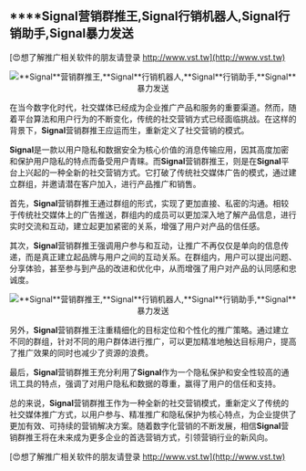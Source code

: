 ## ****Signal**营销群推王,**Signal**行销机器人,**Signal**行销助手,**Signal**暴力发送**

[😍想了解推广相关软件的朋友请登录 http://www.vst.tw](http://www.vst.tw)

 <center><img src="https://vst.tw/MP4/tuiguang/png/2.png" alt="**Signal**营销群推王,**Signal**行销机器人,**Signal**行销助手,**Signal**暴力发送"></center>

在当今数字化时代，社交媒体已经成为企业推广产品和服务的重要渠道。然而，随着平台算法和用户行为的不断变化，传统的社交营销方式已经面临挑战。在这样的背景下，**Signal**营销群推王应运而生，重新定义了社交营销的模式。

**Signal**是一款以用户隐私和数据安全为核心价值的消息传输应用，因其高度加密和保护用户隐私的特点而备受用户青睐。而**Signal**营销群推王，则是在**Signal**平台上兴起的一种全新的社交营销方式。它打破了传统社交媒体广告的模式，通过建立群组，并邀请潜在客户加入，进行产品推广和销售。

首先，**Signal**营销群推王通过群组的形式，实现了更加直接、私密的沟通。相较于传统社交媒体上的广告推送，群组内的成员可以更加深入地了解产品信息，进行实时交流和互动，建立起更加紧密的关系，增强了用户对产品的信任感。

其次，**Signal**营销群推王强调用户参与和互动，让推广不再仅仅是单向的信息传递，而是真正建立起品牌与用户之间的互动关系。在群组内，用户可以提出问题、分享体验，甚至参与到产品的改进和优化中，从而增强了用户对产品的认同感和忠诚度。

 <center><img src="https://vst.tw/MP4/tuiguang/png/0.png" alt="**Signal**营销群推王,**Signal**行销机器人,**Signal**行销助手,**Signal**暴力发送"></center>

另外，**Signal**营销群推王注重精细化的目标定位和个性化的推广策略。通过建立不同的群组，针对不同的用户群体进行推广，可以更加精准地触达目标用户，提高了推广效果的同时也减少了资源的浪费。

最后，**Signal**营销群推王充分利用了**Signal**作为一个隐私保护和安全性较高的通讯工具的特点，强调了对用户隐私和数据的尊重，赢得了用户的信任和支持。

总的来说，**Signal**营销群推王作为一种全新的社交营销模式，重新定义了传统的社交媒体推广方式，以用户参与、精准推广和隐私保护为核心特点，为企业提供了更加有效、可持续的营销解决方案。随着数字化营销的不断发展，相信**Signal**营销群推王将在未来成为更多企业的首选营销方式，引领营销行业的新风向。

[😍想了解推广相关软件的朋友请登录 http://www.vst.tw](http://www.vst.tw)



